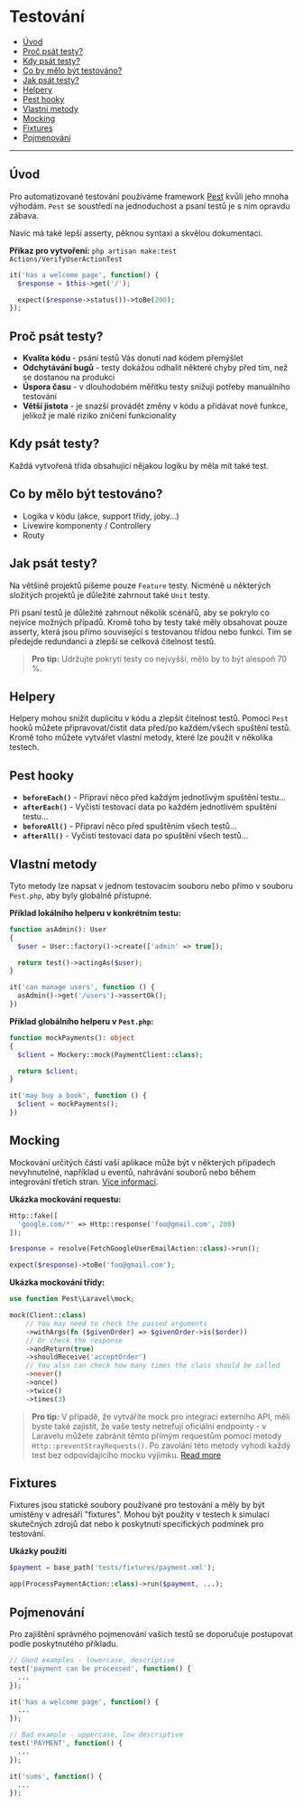 # Testování

- [Úvod](#introduction)
- [Proč psát testy?](#why-write-tests)
- [Kdy psát testy?](#when-to-write-tests)
- [Co by mělo být testováno?](#what-should-be-tested)
- [Jak psát testy?](#how-to-write-tests)
- [Helpery](#helpers)
- [Pest hooky](#pest-hooks)
- [Vlastní metody](#custom-methods)
- [Mocking](#mocking)
- [Fixtures](#fixtures)
- [Pojmenování](#naming)

---

<a name="introduction"></a>

## Úvod

Pro automatizované testování používáme framework [Pest](https://pestphp.com/) kvůli jeho mnoha výhodám. `Pest` se soustředí na jednoduchost a psaní testů je s ním opravdu zábava.

Navíc má také lepší asserty, pěknou syntaxi a skvělou dokumentaci.

**Příkaz pro vytvoření:** `php artisan make:test Actions/VerifyUserActionTest`

```php
it('has a welcome page', function() {
  $response = $this->get('/');

  expect($response->status())->toBe(200);
});
```

<a name="why-write-tests"></a>

## Proč psát testy?

- **Kvalita kódu** - psání testů Vás donutí nad kódem přemýšlet
- **Odchytávání bugů** - testy dokážou odhalit některé chyby před tím, než se dostanou na produkci
- **Úspora času** - v dlouhodobém měřítku testy snižují potřeby manuálního testování
- **Větší jistota** - je snazší provádět změny v kódu a přidávat nové funkce, jelikož je malé riziko zničení funkcionality

<a name="when-to-write-tests"></a>

## Kdy psát testy?

Každá vytvořená třída obsahující nějakou logiku by měla mít také test.

<a name="what-should-be-tested"></a>

## Co by mělo být testováno?

- Logika v kódu (akce, support třídy, joby…)
- Livewire komponenty / Controllery
- Routy

<a name="how-to-write-tests"></a>

## Jak psát testy?

Na většině projektů píšeme pouze `Feature` testy. Nicméně u některých složitých projektů je důležité zahrnout také `Unit` testy.

Při psaní testů je důležité zahrnout několik scénářů, aby se pokrylo co nejvíce možných případů. Kromě toho by testy také měly obsahovat pouze asserty, která jsou přímo související s testovanou třídou nebo funkcí. Tím se předejde redundanci a zlepší se celková čitelnost testů.

> **Pro tip:** Udržujte pokrytí testy co nejvyšší, mělo by to být alespoň 70 %.

<a name="helpers"></a>

## Helpery

Helpery mohou snížit duplicitu v kódu a zlepšit čitelnost testů. Pomocí `Pest` hooků můžete připravovat/čistit data před/po každém/všech spuštění testů. Kromě toho můžete vytvářet vlastní metody, které lze použít v několika testech.

<a name="pest-hooks"></a>

## Pest hooky

- **`beforeEach()`** - Připraví něco před každým jednotlivým spuštění testu…
- **`afterEach()`** - Vyčistí testovací data po každém jednotlivém spuštění testu…
- **`beforeAll()`** - Připraví něco před spuštěním všech testů…
- **`afterAll()`** - Vyčistí testovací data po spuštění všech testů…

<a name="custom-methods"></a>

## Vlastní metody

Tyto metody lze napsat v jednom testovacím souboru nebo přímo v souboru `Pest.php`, aby byly globálně přístupné.

**Příklad lokálního helperu v konkrétním testu:**

```php
function asAdmin(): User
{
  $user = User::factory()->create(['admin' => true]);

  return test()->actingAs($user);
}

it('can manage users', function () {
  asAdmin()->get('/users')->assertOk();
})
```

**Příklad globálního helperu v `Pest.php`:**

```php
function mockPayments(): object
{
  $client = Mockery::mock(PaymentClient::class);

  return $client;
}

it('may buy a book', function () {
  $client = mockPayments();
})
```

<a name="mocking"></a>

## Mocking

Mockování určitých částí vaší aplikace může být v některých případech nevyhnutelné, například u eventů, nahrávání souborů nebo během integrování třetích stran. [Více informací](https://laravel.com/docs/mocking).

**Ukázka mockování requestu:**

```php
Http::fake([
  'google.com/*' => Http::response('foo@gmail.com', 200)
]);

$response = resolve(FetchGoogleUserEmailAction::class)->run();

expect($response)->toBe('foo@gmail.com');
```

**Ukázka mockování třídy:**

```php
use function Pest\Laravel\mock;

mock(Client::class)
    // You may need to check the passed arguments
    ->withArgs(fn ($givenOrder) => $givenOrder->is($order))
    // Or check the response
    ->andReturn(true)
    ->shouldReceive('acceptOrder')
    // You also can check how many times the class should be called
    ->never()
    ->once()
    ->twice()
    ->times(3)
```

> **Pro tip:** V případě, že vytváříte mock pro integraci externího API, měli byste také zajistit, že vaše testy netrefují oficiální endpointy - v Laravelu můžete zabránit těmto přímým requestům pomocí metody `Http::preventStrayRequests()`. Po zavolání této metody vyhodí každý test bez odpovídajícího mocku výjimku. [Read more](https://laravel.com/docs/http-client#preventing-stray-requests)

<a name="fixtures"></a>

## Fixtures

Fixtures jsou statické soubory používané pro testování a měly by být umístěny v adresáři "fixtures". Mohou být použity v testech k simulaci skutečných zdrojů dat nebo k poskytnutí specifických podmínek pro testování.

**Ukázky použití**

```php
$payment = base_path('tests/fixtures/payment.xml');

app(ProcessPaymentAction::class)->run($payment, ...);
```

<a name="naming"></a>

## Pojmenování

Pro zajištění správného pojmenování vašich testů se doporučuje postupovat podle poskytnutého příkladu.

```php
// Good examples - lowercase, descriptive
test('payment can be processed', function() {
  ...
});

it('has a welcome page', function() {
  ...
});

// Bad example - uppercase, low descriptive
test('PAYMENT', function() {
  ...
});

it('sums', function() {
  ...
});
```
